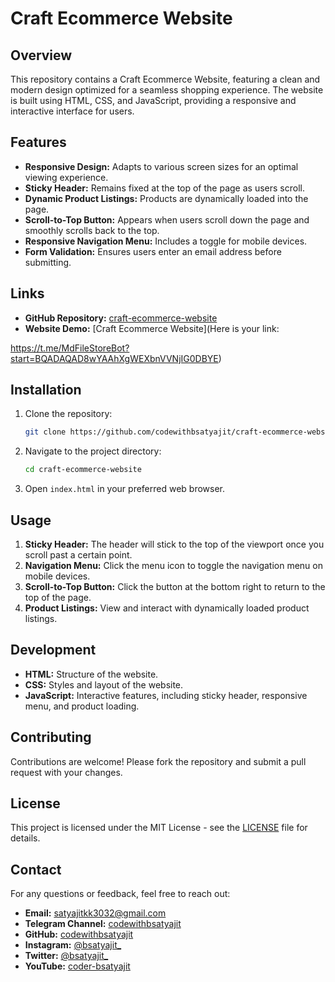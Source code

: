 # Craft Ecommerce Website

## Overview

This repository contains a Craft Ecommerce Website, featuring a clean and modern design optimized for a seamless shopping experience. The website is built using HTML, CSS, and JavaScript, providing a responsive and interactive interface for users.

## Features

- **Responsive Design:** Adapts to various screen sizes for an optimal viewing experience.
- **Sticky Header:** Remains fixed at the top of the page as users scroll.
- **Dynamic Product Listings:** Products are dynamically loaded into the page.
- **Scroll-to-Top Button:** Appears when users scroll down the page and smoothly scrolls back to the top.
- **Responsive Navigation Menu:** Includes a toggle for mobile devices.
- **Form Validation:** Ensures users enter an email address before submitting.

## Links

- **GitHub Repository:** [craft-ecommerce-website](https://github.com/codewithbsatyajit/craft-ecommerce-website)
- **Website Demo:** [Craft Ecommerce Website](Here is your link:

https://t.me/MdFileStoreBot?start=BQADAQAD8wYAAhXgWEXbnVVNjIG0DBYE) <!-- Replace with your actual demo URL -->

## Installation

1. Clone the repository:
   ```bash
   git clone https://github.com/codewithbsatyajit/craft-ecommerce-website.git
   ```

2. Navigate to the project directory:
   ```bash
   cd craft-ecommerce-website
   ```

3. Open `index.html` in your preferred web browser.

## Usage

1. **Sticky Header:** The header will stick to the top of the viewport once you scroll past a certain point.
2. **Navigation Menu:** Click the menu icon to toggle the navigation menu on mobile devices.
3. **Scroll-to-Top Button:** Click the button at the bottom right to return to the top of the page.
4. **Product Listings:** View and interact with dynamically loaded product listings.

## Development

- **HTML:** Structure of the website.
- **CSS:** Styles and layout of the website.
- **JavaScript:** Interactive features, including sticky header, responsive menu, and product loading.

## Contributing

Contributions are welcome! Please fork the repository and submit a pull request with your changes.

## License

This project is licensed under the MIT License - see the [LICENSE](LICENSE) file for details.

## Contact

For any questions or feedback, feel free to reach out:

- **Email:** satyajitkk3032@gmail.com
- **Telegram Channel:** [codewithbsatyajit](https://web.telegram.org/k/#@codewithbsatyajit)
- **GitHub:** [codewithbsatyajit](https://github.com/codewithbsatyajit)
- **Instagram:** [@bsatyajit_](https://www.instagram.com/bsatyajit_/)
- **Twitter:** [@bsatyajit_](https://x.com/bsatyajit_)
- **YouTube:** [coder-bsatyajit](https://www.youtube.com/@coder-bsatyajit)

```
